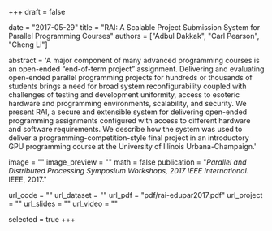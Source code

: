 +++
draft = false

date = "2017-05-29"
title = "RAI: A Scalable Project Submission System for Parallel Programming Courses"
authors = ["Adbul Dakkak", "Carl Pearson", "Cheng Li"]

abstract = 'A major component of many advanced programming courses is an open-ended “end-of-term project” assignment. Delivering and evaluating open-ended parallel programming projects for hundreds or thousands of students brings a need for broad system reconfigurability coupled with challenges of testing and development uniformity, access to esoteric hardware and programming environments, scalability, and security. We present RAI, a secure and extensible system for delivering open-ended programming assignments configured with access to different hardware and software requirements. We describe how the system was used to deliver a programming-competition-style final project in an introductory GPU programming course at the University of Illinois Urbana-Champaign.'

image = ""
image_preview = ""
math = false
publication = "*Parallel and Distributed Processing Symposium Workshops, 2017 IEEE International.* IEEE, 2017."

url_code = ""
url_dataset = ""
url_pdf = "pdf/rai-edupar2017.pdf"
url_project = ""
url_slides = ""
url_video = ""

selected = true
+++